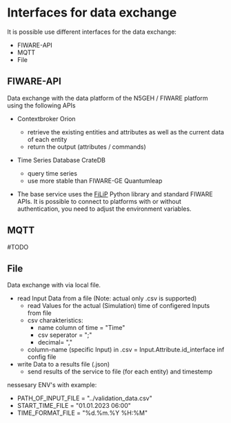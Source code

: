 # Interfaces for data exchange
It is possible use different interfaces for the data exchange:
- FIWARE-API
- MQTT
- File

## FIWARE-API
Data exchange with the data platform of the N5GEH / FIWARE platform using the following APIs
- Contextbroker Orion
    - retrieve the existing entities and attributes as well as the current data of each entity 
    - return the output (attributes / commands) 
- Time Series Database CrateDB
    - query time series
    - use more stable than FIWARE-GE Quantumleap

- The base service uses the [FiLiP](https://github.com/RWTH-EBC/FiLiP/tree/master/examples) Python library and standard FIWARE APIs. It is possible to connect to platforms with or without authentication, you need to adjust the environment variables.

## MQTT
#TODO
## File
Data exchange with via local file.
- read Input Data from a file (Note: actual only .csv is supported)
    - read Values for the actual (Simulation) time of configered Inputs from file
    - csv charakteristics:
        - name column of time = "Time"
        - csv seperator = ";"
        - decimal= ","
    - column-name (specific Input) in .csv = Input.Attribute.id_interface inf config file
- write Data to a results file (.json)
    - send results of the service to file (for each entity) and timestemp
 
nessesary ENV's with example:
- PATH_OF_INPUT_FILE = "../validation_data.csv"
- START_TIME_FILE = "01.01.2023 06:00"
- TIME_FORMAT_FILE = "%d.%m.%Y %H:%M"
